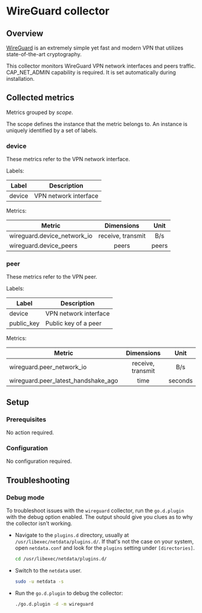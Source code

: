 # WireGuard collector

## Overview

[WireGuard](https://www.wireguard.com/) is an extremely simple yet fast and modern VPN that utilizes state-of-the-art
cryptography.

This collector monitors WireGuard VPN network interfaces and peers traffic.
CAP_NET_ADMIN capability is required. It is set automatically during installation.

## Collected metrics

Metrics grouped by *scope*.

The scope defines the instance that the metric belongs to. An instance is uniquely identified by a set of labels.

### device

These metrics refer to the VPN network interface.

Labels:

| Label  | Description           |
|--------|-----------------------|
| device | VPN network interface |

Metrics:

| Metric                      |    Dimensions     | Unit  |
|-----------------------------|:-----------------:|:-----:|
| wireguard.device_network_io | receive, transmit |  B/s  |
| wireguard.device_peers      |       peers       | peers |

### peer

These metrics refer to the VPN peer.

Labels:

| Label      | Description           |
|------------|-----------------------|
| device     | VPN network interface |
| public_key | Public key of a peer  |

Metrics:

| Metric                              |    Dimensions     |  Unit   |
|-------------------------------------|:-----------------:|:-------:|
| wireguard.peer_network_io           | receive, transmit |   B/s   |
| wireguard.peer_latest_handshake_ago |       time        | seconds |

## Setup

### Prerequisites

No action required.

### Configuration

No configuration required.

## Troubleshooting

### Debug mode

To troubleshoot issues with the `wireguard` collector, run the `go.d.plugin` with the debug option enabled. The output
should give you clues as to why the collector isn't working.

- Navigate to the `plugins.d` directory, usually at `/usr/libexec/netdata/plugins.d/`. If that's not the case on
  your system, open `netdata.conf` and look for the `plugins` setting under `[directories]`.

  ```bash
  cd /usr/libexec/netdata/plugins.d/
  ```

- Switch to the `netdata` user.

  ```bash
  sudo -u netdata -s
  ```

- Run the `go.d.plugin` to debug the collector:

  ```bash
  ./go.d.plugin -d -m wireguard
  ```
